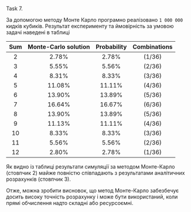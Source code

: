 Task 7.

За допомогою методу Монте Карло програмно реалізовано `1 000 000` кидків кубиків.
Результат експерименту та ймовірність за умовою задачі наведені в таблиці

|  Sum  | Monte-Carlo solution |   Probability  | Combinations |  
| :---: | :------------------: | :------------: | :----------: |
|   2   |        2.78%         |     2.78%      |    (1/36)    |
|   3   |        5.55%         |     5.56%      |    (2/36)    |
|   4   |        8.31%         |     8.33%      |    (3/36)    |
|   5   |        11.08%        |     11.11%     |    (4/36)    |
|   6   |        13.90%        |     13.89%     |    (5/36)    |
|   7   |        16.64%        |     16.67%     |    (6/36)    |
|   8   |        13.90%        |     13.89%     |    (5/36)    |
|   9   |        11.13%        |     11.11%     |    (4/36)    |
|   10  |        8.33%         |     8.33%      |    (3/36)    |
|   11  |        5.56%         |     5.56%      |    (2/36)    |
|   12  |        2.80%         |     2.78%      |    (1/36)    |

Як видно із таблиці результати симуляції за методом Монте-Карло (стовпчик 2) майже повністю співпадають з результатами аналітичних розрахунків (стовпчик 3).

Отже, можна зробити висновок, що метод Монте-Карло забезбечує досить високу точність розрахунку і може бути використаний, коли прямі обчислення надто складні або ресурсоємні.
